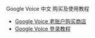 Google Voice 中文 购买及使用教程<br>
<ul dir="auto">
<li><a href="https://github.com/GoogleVoiceShop/GoogleVoice/issues/1">Google Voice 老账户购买商店</a></li>
<li><a href="https://github.com/GoogleVoiceShop/GoogleVoice/issues/2">Google Voice 登录教程</a></li>
</ul>
